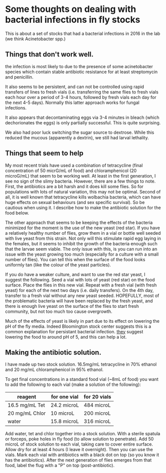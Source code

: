 # Some thoughts on dealing with bacterial infections in fly stocks

This is about a set of stocks that had a bacterial infections in 2016 in the lab (we think Acinetobacter spp.)

## Things that don't work well.

 the infection is most likely to due to the presence of some acinetobacter species which contain stable antibiotic resistance for at least streptomycin and penicillin. 

It also seems to be persistent, and can not be controlled using rapid transfers of lines to fresh vials (i.e. transferring the same flies to fresh vials each hour over a period of 3-4 hours, followed by fresh vials each day for the next 4-5 days). Normally this latter approach works for fungal infections.

It also appears that decontaminating eggs via 3-4 minutes in bleach (which dechorionates the eggs) is only partially successful. This is quite surprising. 

We also had poor luck switching the sugar source to dextrose. While this reduced the mucous (apparently a dextrin), we still had larval lethality.


## Things that seem to help

My most recent trials have used a combination of tetracycline (final concentration of 50 micrG/mL of food) and chloramphenicol (20 microG/mL) that seem to be working well. At least in the first generation, I see no sign of the slimy bacteria. However, there are a few things to note. First, the antibiotics are a bit harsh and it does kill some flies. So for populations with lots of natural variation, this may not be optimal. Second of all, it is well known that tetracycline kills wolbachia bacteria, which can have huge effects on sexual behaviours (and sex specific survival). So be cautious when using it. I describe how to make the antibiotic solution for the food below.

The other approach that seems to be keeping the effects of the bacteria minimized for the moment is the use of the new yeast (red star). If you have a relatively healthy number of flies, grow them in a vial or bottle well seeded with live yeast from this strain. Not only will this stimulate rapid egg laying in the females, but it seems to inhibit the growth of the bacteria enough such that the larvae seem viable. The only issue with this, is you can run into an issue with the yeast growing too much (especially for a culture with a small number of flies). You can tell this when the surface of the food looks uniformly tan (like the colour of the yeast particles). 

If you do have a weaker culture, and want to use the red star yeast, I suggest the following. Seed a vial with lots of yeast (red star) on the food surface. Place the flies in this new vial. Repeat with a fresh vial (with fresh yeast) for each of the next two days (i.e. daily transfers). On the 4th day, transfer to a fresh vial without any new yeast seeded. HOPEFULLY, most of the problematic bacteria will have been replaced by the fresh yeast, and there is enough live yeast on the surface of the flies to start fresh community, but not too much too cause overgrowth.

Much of the effects of yeast is likely in part due to its effect on lowering the pH of the fly media. Indeed Bloomington stock center suggests this is a common explanation for persistant bacterial infection. [they](http://flystocks.bio.indiana.edu/Fly_Work/culturing.htm#microbes) suggest lowering the food to around pH of 5, and this can help a lot.

## Making the antibiotic solution.

I have made up two stock solution. 16.5mg/mL tetracycline in 70% ethanol and 20 mg/mL chloramphenicol in 95% ethanol.

To get final concentrations in a standard food vial (~8mL of food) you want to add the following to each vial (make a solution of the following):


| reagent | for one vial | for 20 vials |
|  --- | --- | --- |
| 16.5 mg/mL Tet | 24.2 microL | 484 microL |
| 20 mg/mL  Chlor          | 10 microL           | 200 microL |
| water                    | 15.8 microL         | 316 microL |


Add water, tet and chlor together into a stock solution.   With a sterile spatula or forceps, poke holes in fly food (to allow solution to penetrate). Add 50 microL of stock solution to each vial, taking care to cover entire surface. Allow dry for at least 4 hours (I leave it overnight). Then you can use the vials. Mark each vial with antibiotics with a black dot on top (so you know it has the antibiotics). After the next generation of flies emerges from that food, label the flug with a "P" on top (post-antibiotic).
